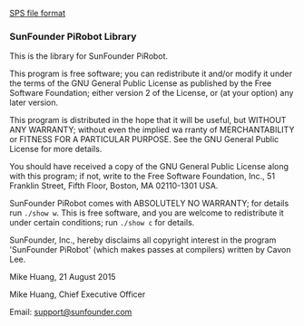 [SPS file format](documents/The-SPS-File-Format.md)

### SunFounder PiRobot Library
This is the library for SunFounder PiRobot.

This program is free software; you can redistribute it and/or modify
it under the terms of the GNU General Public License as published by
the Free Software Foundation; either version 2 of the License, or
(at your option) any later version.

This program is distributed in the hope that it will be useful,
but WITHOUT ANY WARRANTY; without even the implied wa rranty of
MERCHANTABILITY or FITNESS FOR A PARTICULAR PURPOSE. See the
GNU General Public License for more details.

You should have received a copy of the GNU General Public License along
with this program; if not, write to the Free Software Foundation, Inc.,
51 Franklin Street, Fifth Floor, Boston, MA 02110-1301 USA.

SunFounder PiRobot comes with ABSOLUTELY NO WARRANTY; for details run  `./show w`.
This is free software, and you are welcome to redistribute it
under certain conditions; run `./show c` for details.

SunFounder, Inc., hereby disclaims all copyright interest in the program
'SunFounder PiRobot' (which makes passes at compilers) written by Cavon Lee.

Mike Huang, 21 August 2015

Mike Huang, Chief Executive Officer

Email: support@sunfounder.com
